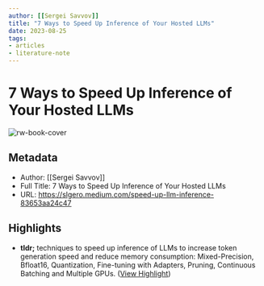 ```yaml
---
author: [[Sergei Savvov]]
title: "7 Ways to Speed Up Inference of Your Hosted LLMs"
date: 2023-08-25
tags: 
- articles
- literature-note
---
```

# 7 Ways to Speed Up Inference of Your Hosted LLMs

![rw-book-cover](https://miro.medium.com/v2/resize:fit:768/1*YjluBtcYIcQYHUSr2jntpg.png)

## Metadata
- Author: [[Sergei Savvov]]
- Full Title: 7 Ways to Speed Up Inference of Your Hosted LLMs
- URL: https://slgero.medium.com/speed-up-llm-inference-83653aa24c47

## Highlights
- **tldr;** techniques to speed up inference of LLMs to increase token generation speed and reduce memory consumption: Mixed-Precision, Bfloat16, Quantization, Fine-tuning with Adapters, Pruning, Continuous Batching and Multiple GPUs. ([View Highlight](https://read.readwise.io/read/01h41qk4zsspprb7h0m118t5c7))
